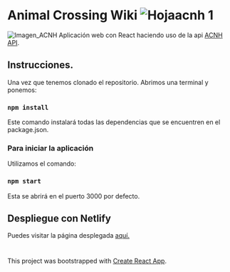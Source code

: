 # Animal Crossing Wiki ![Hojaacnh 1](https://user-images.githubusercontent.com/92334866/206874302-cefc3bfc-c3e3-4db1-81e3-c9e4687c8ce7.png)
![Imagen_ACNH](https://animal-crossing.com/new-horizons/assets/img/share-fb.jpg)
Aplicación web con React haciendo uso de la api [ACNH API](http://acnhapi.com).

## Instrucciones.
Una vez que tenemos clonado el repositorio. Abrimos una terminal y ponemos:
### `npm install`
Este comando instalará todas las dependencias que se encuentren en el package.json.
 ### Para iniciar la aplicación
 Utilizamos el comando:
 ### `npm start`
 Esta se abrirá en el puerto 3000 por defecto.

## Despliegue con Netlify
Puedes visitar la página desplegada [aquí.](https://animalcrossingwiki.netlify.app/)
#
This project was bootstrapped with [Create React App](https://github.com/facebook/create-react-app).
